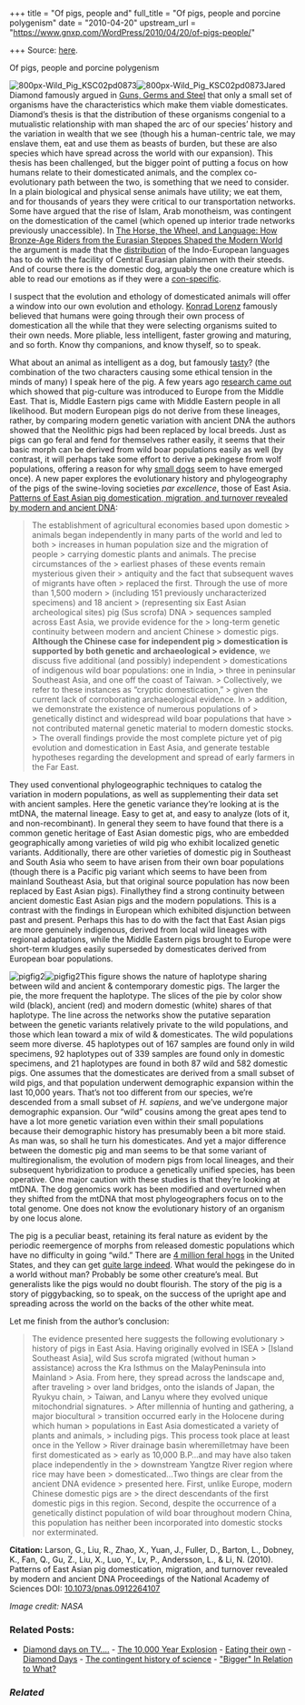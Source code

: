 +++
title = "Of pigs, people and"
full_title = "Of pigs, people and porcine polygenism"
date = "2010-04-20"
upstream_url = "https://www.gnxp.com/WordPress/2010/04/20/of-pigs-people/"

+++
Source: [here](https://www.gnxp.com/WordPress/2010/04/20/of-pigs-people/).

Of pigs, people and porcine polygenism

![800px-Wild_Pig_KSC02pd0873](https://i0.wp.com/blogs.discovermagazine.com/gnxp/files/2010/04/800px-Wild_Pig_KSC02pd08731.png?resize=300%2C151)![800px-Wild_Pig_KSC02pd0873](https://i0.wp.com/blogs.discovermagazine.com/gnxp/files/2010/04/800px-Wild_Pig_KSC02pd08731.png?resize=300%2C151)Jared Diamond famously argued in [Guns, Germs and Steel](https://www.amazon.com/exec/obidos/ASIN/0393317552/geneexpressio-20) that only a small set of organisms have the characteristics which make them viable domesticates. Diamond’s thesis is that the distribution of these organisms congenial to a mutualistic relationship with man shaped the arc of our species’ history and the variation in wealth that we see (though his a human-centric tale, we may enslave them, eat and use them as beasts of burden, but these are also species which have spread across the world with our expansion). This thesis has been challenged, but the bigger point of putting a focus on how humans relate to their domesticated animals, and the complex co-evolutionary path between the two, is something that we need to consider. In a plain biological and physical sense animals have utility; we eat them, and for thousands of years they were critical to our transportation networks. Some have argued that the rise of Islam, Arab monotheism, was contingent on the domestication of the camel (which opened up interior trade networks previously unaccessible). In [The Horse, the Wheel, and Language: How Bronze-Age Riders from the Eurasian Steppes Shaped the Modern World](https://www.amazon.com/exec/obidos/ASIN/0691058873/geneexpressio-20) the argument is made that the [distribution](https://en.wikipedia.org/wiki/Indo-European_languages) of the Indo-European languages has to do with the facility of Central Eurasian plainsmen with their steeds. And of course there is the domestic dog, arguably the one creature which is able to read our emotions as if they were a [con-specific](http://blogs.discovermagazine.com/gnxp/2009/02/genetic-closeness-behavioral-closeness/).

I suspect that the evolution and ethology of domesticated animals will offer a window into our own evolution and ethology. [Konrad Lorenz](https://en.wikipedia.org/wiki/Konrad_Lorenz) famously believed that humans were going through their own process of domestication all the while that they were selecting organisms suited to their own needs. More pliable, less intelligent, faster growing and maturing, and so forth. Know thy companions, and know thyself, so to speak.

What about an animal as intelligent as a dog, but famously [tasty](http://www.wendys.com/food/Product.jsp?family=1&product=4)? (the combination of the two characters causing some ethical tension in the minds of many) I speak here of the pig. A few years ago [research came out](http://www.pnas.org/content/104/39/15276.abstract) which showed that pig-culture was introduced to Europe from the Middle East. That is, Middle Eastern pigs came with Middle Eastern people in all likelihood. But modern European pigs do not derive from these lineages, rather, by comparing modern genetic variation with ancient DNA the authors showed that the Neolithic pigs had been replaced by local breeds. Just as pigs can go feral and fend for themselves rather easily, it seems that their basic morph can be derived from wild boar populations easily as well (by contrast, it will perhaps take some effort to derive a pekingese from wolf populations, offering a reason for why [small dogs](http://blogs.discovermagazine.com/gnxp/2010/02/they-really-do-hate-us-small-dog-haplotype-from-the-middle-east/) seem to have emerged once). A new paper explores the evolutionary history and phylogeography of the pigs of the swine-loving societies *par excellence*, those of East Asia. [Patterns of East Asian pig domestication, migration, and turnover revealed by modern and ancient DNA](http://www.pnas.org/content/early/2010/04/15/0912264107):  

> The establishment of agricultural economies based upon domestic > animals began independently in many parts of the world and led to both > increases in human population size and the migration of people > carrying domestic plants and animals. The precise circumstances of the > earliest phases of these events remain mysterious given their > antiquity and the fact that subsequent waves of migrants have often > replaced the first. Through the use of more than 1,500 modern > (including 151 previously uncharacterized specimens) and 18 ancient > (representing six East Asian archeological sites) pig (Sus scrofa) DNA > sequences sampled across East Asia, we provide evidence for the > long-term genetic continuity between modern and ancient Chinese > domestic pigs. **Although the Chinese case for independent pig > domestication is supported by both genetic and archaeological > evidence**, we discuss five additional (and possibly) independent > domestications of indigenous wild boar populations: one in India, > three in peninsular Southeast Asia, and one off the coast of Taiwan. > Collectively, we refer to these instances as “cryptic domestication,” > given the current lack of corroborating archaeological evidence. In > addition, we demonstrate the existence of numerous populations of > genetically distinct and widespread wild boar populations that have > not contributed maternal genetic material to modern domestic stocks. > The overall findings provide the most complete picture yet of pig evolution and domestication in East Asia, and generate testable hypotheses regarding the development and spread of early farmers in the Far East.

They used conventional phylogeographic techniques to catalog the variation in modern populations, as well as supplementing their data set with ancient samples. Here the genetic variance they’re looking at is the mtDNA, the maternal lineage. Easy to get at, and easy to analyze (lots of it, and non-recombinant). In general they seem to have found that there is a common genetic heritage of East Asian domestic pigs, who are embedded geographically among varieties of wild pig who exhibit localized genetic variants. Additionally, there are other varieties of domestic pig in Southeast and South Asia who seem to have arisen from their own boar populations (though there is a Pacific pig variant which seems to have been from mainland Southeast Asia, but that original source population has now been replaced by East Asian pigs). Finallythey find a strong continuity between ancient domestic East Asian pigs and the modern populations. This is a contrast with the findings in European which exhibited disjunction between past and present. Perhaps this has to do with the fact that East Asian pigs are more genuinely indigenous, derived from local wild lineages with regional adaptations, while the Middle Eastern pigs brought to Europe were short-term kludges easily superseded by domesticates derived from European boar populations.

![pigfig2](https://i0.wp.com/blogs.discovermagazine.com/gnxp/files/2010/04/pigfig21.png?resize=400%2C515)![pigfig2](https://i0.wp.com/blogs.discovermagazine.com/gnxp/files/2010/04/pigfig21.png?resize=400%2C515)This figure shows the nature of haplotype sharing between wild and ancient & contemporary domestic pigs. The larger the pie, the more frequent the haplotype. The slices of the pie by color show wild (black), ancient (red) and modern domestic (white) shares of that haplotype. The line across the networks show the putative separation between the genetic variants relatively private to the wild populations, and those which lean toward a mix of wild & domesticates. The wild populations seem more diverse. 45 haplotypes out of 167 samples are found only in wild specimens, 92 haplotypes out of 339 samples are found only in domestic specimens, and 21 haplotypes are found in both 87 wild and 582 domestic pigs. One assumes that the domesticates are derived from a small subset of wild pigs, and that population underwent demographic expansion within the last 10,000 years. That’s not too different from our species, we’re descended from a small subset of *H. sapiens*, and we’ve undergone major demographic expansion. Our “wild” cousins among the great apes tend to have a lot more genetic variation even within their small populations because their demographic history has presumably been a bit more staid. As man was, so shall he turn his domesticates. And yet a major difference between the domestic pig and man seems to be that some variant of multiregionalism, the evolution of modern pigs from local lineages, and their subsequent hybridization to produce a genetically unified species, has been operative. One major caution with these studies is that they’re looking at mtDNA. The dog genomics work has been modified and overturned when they shifted from the mtDNA that most phylogeographers focus on to the total genome. One does not know the evolutionary history of an organism by one locus alone.

The pig is a peculiar beast, retaining its feral nature as evident by the periodic reemergence of morphs from released domestic populations which have no difficulty in going “wild.” There are [4 million feral hogs](https://en.wikipedia.org/wiki/Razorback) in the United States, and they can get [quite large indeed](http://www.foxnews.com/story/0,2933,275524,00.html). What would the pekingese do in a world without man? Probably be some other creature’s meal. But generalists like the pigs would no doubt flourish. The story of the pig is a story of piggybacking, so to speak, on the success of the upright ape and spreading across the world on the backs of the other white meat.

Let me finish from the author’s conclusion:

> The evidence presented here suggests the following evolutionary > history of pigs in East Asia. Having originally evolved in ISEA > \[Island Southeast Asia\], wild Sus scrofa migrated (without human > assistance) across the Kra Isthmus on the MalayPeninsula into Mainland > Asia. From here, they spread across the landscape and, after traveling > over land bridges, onto the islands of Japan, the Ryukyu chain, > Taiwan, and Lanyu where they evolved unique mitochondrial signatures. > After millennia of hunting and gathering, a major biocultural > transition occurred early in the Holocene during which human > populations in East Asia domesticated a variety of plants and animals, > including pigs. This process took place at least once in the Yellow > River drainage basin wheremilletmay have been first domesticated as > early as 10,000 B.P…and may have also taken place independently in the > downstream Yangtze River region where rice may have been > domesticated…Two things are clear from the ancient DNA evidence > presented here. First, unlike Europe, modern Chinese domestic pigs are > the direct descendants of the first domestic pigs in this region. Second, despite the occurrence of a genetically distinct population of wild boar throughout modern China, this population has neither been incorporated into domestic stocks nor exterminated.

**Citation:** Larson, G., Liu, R., Zhao, X., Yuan, J., Fuller, D., Barton, L., Dobney, K., Fan, Q., Gu, Z., Liu, X., Luo, Y., Lv, P., Andersson, L., & Li, N. (2010). Patterns of East Asian pig domestication, migration, and turnover revealed by modern and ancient DNA Proceedings of the National Academy of Sciences DOI: [10.1073/pnas.0912264107](https://dx.doi.org/10.1073/pnas.0912264107)

*Image credit: NASA*

### Related Posts:

- [Diamond days on
  TV....](https://www.gnxp.com/WordPress/2005/07/08/diamond-days-on-tv/) - [The 10,000 Year
  Explosion](https://www.gnxp.com/WordPress/2009/01/26/the-10-000-year-explosion/) - [Eating their
  own](https://www.gnxp.com/WordPress/2005/07/28/eating-their-own/) - [Diamond
  Days](https://www.gnxp.com/WordPress/2005/01/12/diamond-days/) - [The contingent history of
  science](https://www.gnxp.com/WordPress/2009/09/19/the-contingent-history-of-science/) - ["Bigger" In Relation to
  What?](https://www.gnxp.com/WordPress/2005/08/16/bigger-in-relation-to-what/)

### *Related*

[](https://www.addtoany.com/add_to/facebook?linkurl=https%3A%2F%2Fwww.gnxp.com%2FWordPress%2F2010%2F04%2F20%2Fof-pigs-people%2F&linkname=Of%20pigs%2C%20people%20and%20porcine%20polygenism "Facebook")[](https://www.addtoany.com/add_to/twitter?linkurl=https%3A%2F%2Fwww.gnxp.com%2FWordPress%2F2010%2F04%2F20%2Fof-pigs-people%2F&linkname=Of%20pigs%2C%20people%20and%20porcine%20polygenism "Twitter")[](https://www.addtoany.com/add_to/email?linkurl=https%3A%2F%2Fwww.gnxp.com%2FWordPress%2F2010%2F04%2F20%2Fof-pigs-people%2F&linkname=Of%20pigs%2C%20people%20and%20porcine%20polygenism "Email")[](https://www.addtoany.com/share)
